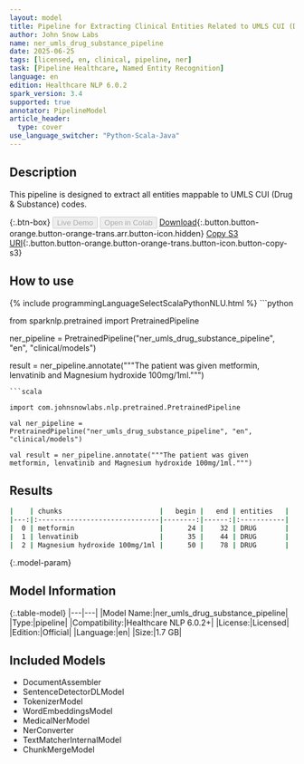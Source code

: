 ```yaml
---
layout: model
title: Pipeline for Extracting Clinical Entities Related to UMLS CUI (Drug & Substance) Codes
author: John Snow Labs
name: ner_umls_drug_substance_pipeline
date: 2025-06-25
tags: [licensed, en, clinical, pipeline, ner]
task: [Pipeline Healthcare, Named Entity Recognition]
language: en
edition: Healthcare NLP 6.0.2
spark_version: 3.4
supported: true
annotator: PipelineModel
article_header:
  type: cover
use_language_switcher: "Python-Scala-Java"
---
```


## Description

This pipeline is designed to extract all entities mappable to UMLS CUI (Drug & Substance) codes.

{:.btn-box}
<button class="button button-orange" disabled>Live Demo</button>
<button class="button button-orange" disabled>Open in Colab</button>
[Download](https://s3.amazonaws.com/auxdata.johnsnowlabs.com/clinical/models/ner_umls_drug_substance_pipeline_en_6.0.2_3.4_1750865580389.zip){:.button.button-orange.button-orange-trans.arr.button-icon.hidden}
[Copy S3 URI](s3://auxdata.johnsnowlabs.com/clinical/models/ner_umls_drug_substance_pipeline_en_6.0.2_3.4_1750865580389.zip){:.button.button-orange.button-orange-trans.button-icon.button-copy-s3}

## How to use



<div class="tabs-box" markdown="1">
{% include programmingLanguageSelectScalaPythonNLU.html %}
```python

from sparknlp.pretrained import PretrainedPipeline

ner_pipeline = PretrainedPipeline("ner_umls_drug_substance_pipeline", "en", "clinical/models")

result = ner_pipeline.annotate("""The patient was given  metformin, lenvatinib and Magnesium hydroxide 100mg/1ml.""")

```
```scala

import com.johnsnowlabs.nlp.pretrained.PretrainedPipeline

val ner_pipeline = PretrainedPipeline("ner_umls_drug_substance_pipeline", "en", "clinical/models")

val result = ner_pipeline.annotate("""The patient was given  metformin, lenvatinib and Magnesium hydroxide 100mg/1ml.""")

```
</div>

## Results

```bash
|    | chunks                        |   begin |   end | entities   |
|---:|:------------------------------|--------:|------:|:-----------|
|  0 | metformin                     |      24 |    32 | DRUG       |
|  1 | lenvatinib                    |      35 |    44 | DRUG       |
|  2 | Magnesium hydroxide 100mg/1ml |      50 |    78 | DRUG       |
```

{:.model-param}
## Model Information

{:.table-model}
|---|---|
|Model Name:|ner_umls_drug_substance_pipeline|
|Type:|pipeline|
|Compatibility:|Healthcare NLP 6.0.2+|
|License:|Licensed|
|Edition:|Official|
|Language:|en|
|Size:|1.7 GB|

## Included Models

- DocumentAssembler
- SentenceDetectorDLModel
- TokenizerModel
- WordEmbeddingsModel
- MedicalNerModel
- NerConverter
- TextMatcherInternalModel
- ChunkMergeModel